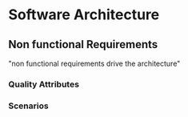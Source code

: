 # Software Architecture

## Non functional Requirements 

"non functional requirements drive the architecture"


### Quality Attributes

### Scenarios

